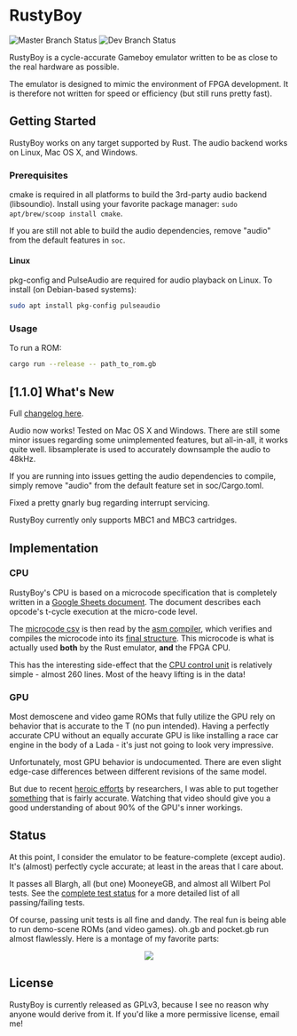 # RustyBoy

![](https://github.com/RamiHg/RustyBoy/workflows/master/badge.svg "Master Branch Status")
![](https://github.com/RamiHg/RustyBoy/workflows/dev/badge.svg "Dev Branch Status")

RustyBoy is a cycle-accurate Gameboy emulator written to be as close to the real hardware as
possible.

The emulator is designed to mimic the environment of FPGA development. It is therefore not written
for speed or efficiency (but still runs pretty fast).

## Getting Started

RustyBoy works on any target supported by Rust. The audio backend works on Linux, Mac OS X, and
Windows.

### Prerequisites

cmake is required in all platforms to build the 3rd-party audio backend (libsoundio). Install using
your favorite package manager: `sudo apt/brew/scoop install cmake`.

If you are still not able to build the audio dependencies, remove "audio" from the default features
in `soc`.

#### Linux

pkg-config and PulseAudio are required for audio playback on Linux. To install (on Debian-based
systems):

```sh
sudo apt install pkg-config pulseaudio
```

### Usage

To run a ROM:

```bash
cargo run --release -- path_to_rom.gb
```

## [1.1.0] What's New

Full [changelog here](Changelog.md).

Audio now works! Tested on Mac OS X and Windows. There are still some minor issues regarding some
unimplemented features, but all-in-all, it works quite well. libsamplerate is used to accurately
downsample the audio to 48kHz.

If you are running into issues getting the audio dependencies to compile, simply remove "audio" from
the default feature set in soc/Cargo.toml.

Fixed a pretty gnarly bug regarding interrupt servicing.

RustyBoy currently only supports MBC1 and MBC3 cartridges.

## Implementation

### CPU

RustyBoy's CPU is based on a microcode specification that is completely written in a
[Google Sheets document](https://docs.google.com/spreadsheets/d/1kMCDI1IlQtenE8m_Q8PhgFFZF4yk-pS-j0KrA0_e-DM/edit).
The document describes each opcode's t-cycle execution at the micro-code level.

The [microcode csv](soc/instructions.csv) is then read by the [asm compiler](soc/src/cpu/asm), which
verifies and compiles the microcode into its [final structure](soc/src/cpu/micro_code.rs). This
microcode is what is actually used **both** by the Rust emulator, **and** the FPGA CPU.

This has the interesting side-effect that the [CPU control unit](soc/src/cpu/control_unit.rs) is
relatively simple - almost 260 lines. Most of the heavy lifting is in the data!

### GPU

Most demoscene and video game ROMs that fully utilize the GPU rely on behavior that is accurate to
the T (no pun intended). Having a perfectly accurate CPU without an equally accurate GPU is like
installing a race car engine in the body of a Lada - it's just not going to look very impressive.

Unfortunately, most GPU behavior is undocumented. There are even slight edge-case differences
between different revisions of the same model.

But due to recent [heroic efforts](https://www.youtube.com/watch?v=HyzD8pNlpwI) by researchers, I
was able to put together [something](soc/src/gpu.rs) that is fairly accurate. Watching that video
should give you a good understanding of about 90% of the GPU's inner workings.

## Status

At this point, I consider the emulator to be feature-complete (except audio). It's (almost)
perfectly cycle accurate; at least in the areas that I care about.

It passes all Blargh, all (but one) MooneyeGB, and almost all Wilbert Pol tests. See the
[complete test status](docs/test_details.md) for a more detailed list of all passing/failing tests.

Of course, passing unit tests is all fine and dandy. The real fun is being able to run demo-scene
ROMs (and video games). oh.gb and pocket.gb run almost flawlessly. Here is a montage of my favorite
parts:

<p align="center">
    <image src="docs/rustyboy.gif" />
</p>

## License

RustyBoy is currently released as GPLv3, because I see no reason why anyone would derive from it. If
you'd like a more permissive license, email me!
